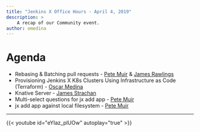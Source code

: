 ```yaml
---
title: "Jenkins X Office Hours - April 4, 2019"
description: >
    A recap of our Community event.
author: omedina
---
```


# Agenda

- Rebasing & Batching pull requests - [Pete Muir](https://twitter.com/plmuir) & [James Rawlings](https://twitter.com/jdrawlings)
- Provisioning Jenkins X K8s Clusters Using Infrastructure as Code (Terraform) - [Oscar Medina](https://twitter.com/SharePointOscar)
- Knative Server - [James Strachan](https://twitter.com/jstrachan)
- Multi-select questions for jx add app - [Pete Muir](https://twitter.com/plmuir)
- jx add app against local filesystem - [Pete Muir](https://twitter.com/plmuir)

---


{{< youtube id="eYIaz_plUOw" autoplay="true" >}}